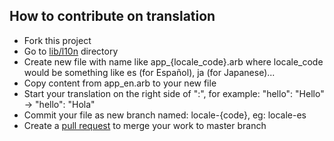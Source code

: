## How to contribute on translation

- Fork this project
- Go to [lib/l10n](.) directory
- Create new file with name like app_{locale_code}.arb where locale_code would be something like es (for Español), ja (for Japanese)...
- Copy content from app_en.arb to your new file
- Start your translation on the right side of ":", for example: "hello": "Hello" -> "hello": "Hola"
- Commit your file as new branch named: locale-{code}, eg: locale-es
- Create a [pull request](https://github.com/vnappmob/qrquick/pull/new/master) to merge your work to master branch
